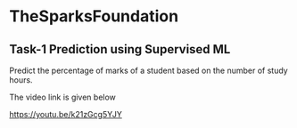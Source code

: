 # TheSparksFoundation

## Task-1 Prediction using Supervised ML

Predict the percentage of marks of a student based on the number of study hours.

The video link is given below

https://youtu.be/k21zGcg5YJY
